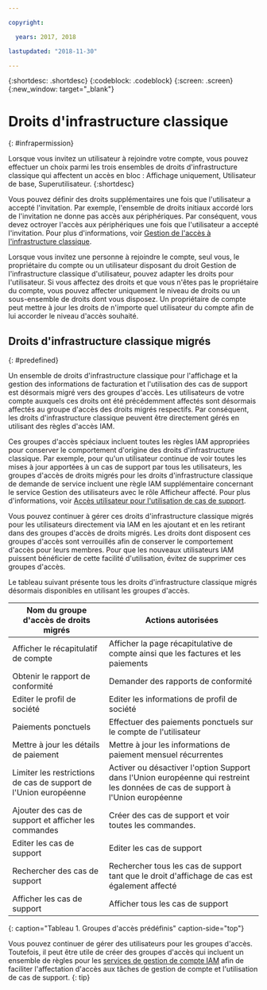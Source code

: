 ```yaml
---

copyright:

  years: 2017, 2018

lastupdated: "2018-11-30"

---
```


{:shortdesc: .shortdesc}
{:codeblock: .codeblock}
{:screen: .screen}
{:new_window: target="_blank"}

# Droits d'infrastructure classique
{: #infrapermission}

Lorsque vous invitez un utilisateur à rejoindre votre compte, vous pouvez effectuer un choix parmi les trois ensembles de droits d'infrastructure classique qui affectent un accès en bloc : Affichage uniquement, Utilisateur de base, Superutilisateur.
{:shortdesc}

Vous pouvez définir des droits supplémentaires une fois que l'utilisateur a accepté l'invitation. Par exemple, l'ensemble de droits initiaux accordé lors de l'invitation ne donne pas accès aux périphériques. Par conséquent, vous devez octroyer l'accès aux périphériques une fois que l'utilisateur a accepté l'invitation. Pour plus d'informations, voir [Gestion de l'accès à l'infrastructure classique](/docs/iam/mnginfra.html#mngclassicinfra).

Lorsque vous invitez une personne à rejoindre le compte, seul vous, le propriétaire du compte ou un utilisateur disposant du droit Gestion de l'infrastructure classique d'utilisateur, pouvez adapter les droits pour l'utilisateur. Si vous affectez des droits et que vous n'êtes pas le propriétaire du compte, vous pouvez affecter uniquement le niveau de droits ou un sous-ensemble de droits dont vous disposez. Un propriétaire de compte peut mettre à jour les droits de n'importe quel utilisateur du compte afin de lui accorder le niveau d'accès souhaité.


## Droits d'infrastructure classique migrés
{: #predefined}

Un ensemble de droits d'infrastructure classique pour l'affichage et la gestion des informations de facturation et l'utilisation des cas de support est désormais migré vers des groupes d'accès. Les utilisateurs de votre compte auxquels ces droits ont été précédemment affectés sont désormais affectés au groupe d'accès des droits migrés respectifs. Par conséquent, les droits d'infrastructure classique peuvent être directement gérés en utilisant des règles d'accès IAM.

Ces groupes d'accès spéciaux incluent toutes les règles IAM appropriées pour conserver le comportement d'origine des droits d'infrastructure classique. Par exemple, pour qu'un utilisateur continue de voir toutes les mises à jour apportées à un cas de support par tous les utilisateurs, les groupes d'accès de droits migrés pour les droits d'infrastructure classique de demande de service incluent une règle IAM supplémentaire concernant le service Gestion des utilisateurs avec le rôle Afficheur affecté. Pour plus d'informations, voir [Accès utilisateur pour l'utilisation de cas de support](/docs/get-support/support_access.html#access).

Vous pouvez continuer à gérer ces droits d'infrastructure classique migrés pour les utilisateurs directement via IAM en les ajoutant et en les retirant dans des groupes d'accès de droits migrés. Les droits dont disposent ces groupes d'accès sont verrouillés afin de conserver le comportement d'accès pour leurs membres. Pour que les nouveaux utilisateurs IAM puissent bénéficier de cette facilité d'utilisation, évitez de supprimer ces groupes d'accès.

Le tableau suivant présente tous les droits d'infrastructure classique migrés désormais disponibles en utilisant les groupes d'accès.

| Nom du groupe d'accès de droits migrés | Actions autorisées |
|----------|---------|
| Afficher le récapitulatif de compte | Afficher la page récapitulative de compte ainsi que les factures et les paiements |
| Obtenir le rapport de conformité | Demander des rapports de conformité |
| Editer le profil de société | Editer les informations de profil de société |
| Paiements ponctuels | Effectuer des paiements ponctuels sur le compte de l'utilisateur |
| Mettre à jour les détails de paiement | Mettre à jour les informations de paiement mensuel récurrentes |
| Limiter les restrictions de cas de support de l'Union européenne | Activer ou désactiver l'option Support dans l'Union européenne qui restreint les données de cas de support à l'Union européenne  |
| Ajouter des cas de support et afficher les commandes | Créer des cas de support et voir toutes les commandes.  |
| Editer les cas de support | Editer les cas de support |
| Rechercher des cas de support | Rechercher tous les cas de support tant que le droit d'affichage de cas est également affecté |
| Afficher les cas de support | Afficher tous les cas de support |
{: caption="Tableau 1. Groupes d'accès prédéfinis" caption-side="top"}

Vous pouvez continuer de gérer des utilisateurs pour les groupes d'accès. Toutefois, il peut être utile de créer des groupes d'accès qui incluent un ensemble de règles pour les [services de gestion de compte IAM](/docs/iam/users_roles.html#platformrolestable2) afin de faciliter l'affectation d'accès aux tâches de gestion de compte et l'utilisation de cas de support.
{: tip}

